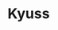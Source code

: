 ---
title: "Kyuss"
summary: "Stoner Rock band formed in 1988 in Palm Desert, California as 'Katzenjammer'. They changed their name to in 1989 and released a self-titled EP in the following year. In 1991 the band shortened its name to 'Kyuss'. They released 4 full-length albums . Disbanded in 1995. 1988: Formed as 'Katzenjammer' by Joshua Homme , Nick Oliveri , Chris Cockrell , Brant Bjork and John Garcia . 1989-1991: Nick Oliveri leaves 'Katzenjammer' and the band changes their name to . Together, they recorded a self-titled EP . 1991-1992: Chris Cockrell leaves and Nick Oliveri returned as a bassist. The band eventually changes their name to 'Kyuss' and records two albums. Nick Oliveri then left again and was replaced by Scott Reeder from . 1992-1994: Brant Bjork leaves and later joins in 1996. Alfredo Hernandez joins the band. 1994-1996: The band breaks up. John Garcia forms . Joshua Homme forms . 1996: John Garcia and Scott Reeder formed . 1997: Nick Oliveri forms the . 1998-1999: Joshua Homme, Nick Oliveri and Alfredo Hernandez form . Nov 2010: John Garcia, Nick Oliveri, and Brant Bjork confirmed that they reunited and will tour in the spring of 2011 under the name 'Kyuss Lives!'. 2011: Josh Homme and Scott Reeder sued. 2012: A judge ruled thename 'Kyuss Lives!' could be used to play live shows but not record."
image: "kyuss.jpg"
---
